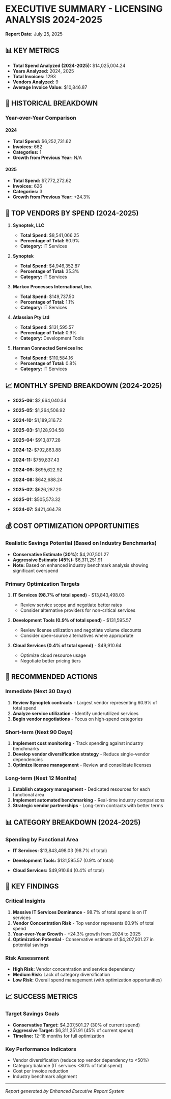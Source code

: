 
# EXECUTIVE SUMMARY - LICENSING ANALYSIS 2024-2025
**Report Date:** July 25, 2025

## 📊 KEY METRICS
- **Total Spend Analyzed (2024-2025):** $14,025,004.24
- **Years Analyzed:** 2024, 2025
- **Total Invoices:** 1293
- **Vendors Analyzed:** 9
- **Average Invoice Value:** $10,846.87

## 📅 HISTORICAL BREAKDOWN

### Year-over-Year Comparison

#### 2024
- **Total Spend:** $6,252,731.62
- **Invoices:** 662
- **Categories:** 1
- **Growth from Previous Year:** N/A

#### 2025
- **Total Spend:** $7,772,272.62
- **Invoices:** 626
- **Categories:** 3
- **Growth from Previous Year:** +24.3%

## 🏢 TOP VENDORS BY SPEND (2024-2025)

1. **Synoptek, LLC**
   - **Total Spend:** $8,541,066.25
   - **Percentage of Total:** 60.9%
   - **Category:** IT Services

2. **Synoptek**
   - **Total Spend:** $4,946,352.87
   - **Percentage of Total:** 35.3%
   - **Category:** IT Services

3. **Markov Processes International, Inc.**
   - **Total Spend:** $149,737.50
   - **Percentage of Total:** 1.1%
   - **Category:** IT Services

4. **Atlassian Pty Ltd**
   - **Total Spend:** $131,595.57
   - **Percentage of Total:** 0.9%
   - **Category:** Development Tools

5. **Harman Connected Services Inc**
   - **Total Spend:** $110,584.16
   - **Percentage of Total:** 0.8%
   - **Category:** IT Services

## 📈 MONTHLY SPEND BREAKDOWN (2024-2025)

- **2025-06:** $2,664,040.34

- **2025-05:** $1,264,506.92

- **2024-10:** $1,189,316.72

- **2025-03:** $1,128,934.58

- **2025-04:** $913,877.28

- **2024-12:** $792,863.88

- **2024-11:** $759,837.43

- **2024-09:** $695,622.92

- **2024-08:** $642,688.24

- **2025-02:** $626,287.20

- **2025-01:** $505,573.32

- **2024-07:** $421,464.78

## 💰 COST OPTIMIZATION OPPORTUNITIES

### Realistic Savings Potential (Based on Industry Benchmarks)
- **Conservative Estimate (30%):** $4,207,501.27
- **Aggressive Estimate (45%):** $6,311,251.91
- **Note:** Based on enhanced industry benchmark analysis showing significant overspend

### Primary Optimization Targets
1. **IT Services (98.7% of total spend)** - $13,843,498.03
   - Review service scope and negotiate better rates
   - Consider alternative providers for non-critical services
   
2. **Development Tools (0.9% of total spend)** - $131,595.57
   - Review license utilization and negotiate volume discounts
   - Consider open-source alternatives where appropriate
   
3. **Cloud Services (0.4% of total spend)** - $49,910.64
   - Optimize cloud resource usage
   - Negotiate better pricing tiers

## 🎯 RECOMMENDED ACTIONS

### Immediate (Next 30 Days)
1. **Review Synoptek contracts** - Largest vendor representing 60.9% of total spend
2. **Analyze service utilization** - Identify underutilized services
3. **Begin vendor negotiations** - Focus on high-spend categories

### Short-term (Next 90 Days)
1. **Implement cost monitoring** - Track spending against industry benchmarks
2. **Develop vendor diversification strategy** - Reduce single-vendor dependencies
3. **Optimize license management** - Review and consolidate licenses

### Long-term (Next 12 Months)
1. **Establish category management** - Dedicated resources for each functional area
2. **Implement automated benchmarking** - Real-time industry comparisons
3. **Strategic vendor partnerships** - Long-term contracts with better terms

## 📊 CATEGORY BREAKDOWN (2024-2025)

### Spending by Functional Area

- **IT Services:** $13,843,498.03 (98.7% of total)

- **Development Tools:** $131,595.57 (0.9% of total)

- **Cloud Services:** $49,910.64 (0.4% of total)

## 🚨 KEY FINDINGS

### Critical Insights
1. **Massive IT Services Dominance** - 98.7% of total spend is on IT services
2. **Vendor Concentration Risk** - Top vendor represents 60.9% of total spend
3. **Year-over-Year Growth** - +24.3% growth from 2024 to 2025
4. **Optimization Potential** - Conservative estimate of $4,207,501.27 in potential savings

### Risk Assessment
- **High Risk:** Vendor concentration and service dependency
- **Medium Risk:** Lack of category diversification
- **Low Risk:** Overall spend management (with optimization opportunities)

## 📈 SUCCESS METRICS

### Target Savings Goals
- **Conservative Target:** $4,207,501.27 (30% of current spend)
- **Aggressive Target:** $6,311,251.91 (45% of current spend)
- **Timeline:** 12-18 months for full optimization

### Key Performance Indicators
- Vendor diversification (reduce top vendor dependency to <50%)
- Category balance (IT services <80% of total spend)
- Cost per invoice reduction
- Industry benchmark alignment

---
*Report generated by Enhanced Executive Report System*
